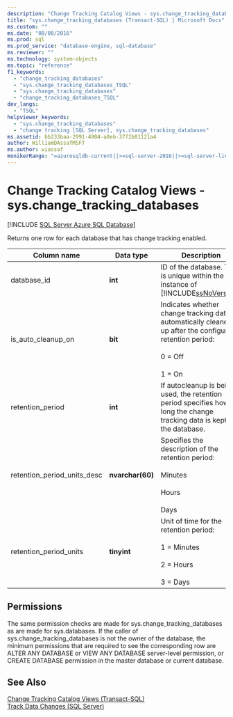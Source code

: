 ```yaml
---
description: "Change Tracking Catalog Views - sys.change_tracking_databases"
title: "sys.change_tracking_databases (Transact-SQL) | Microsoft Docs"
ms.custom: ""
ms.date: "08/08/2016"
ms.prod: sql
ms.prod_service: "database-engine, sql-database"
ms.reviewer: ""
ms.technology: system-objects
ms.topic: "reference"
f1_keywords: 
  - "change_tracking_databases"
  - "sys.change_tracking_databases_TSQL"
  - "sys.change_tracking_databases"
  - "change_tracking_databases_TSQL"
dev_langs: 
  - "TSQL"
helpviewer_keywords: 
  - "sys.change_tracking_databases"
  - "change tracking [SQL Server], sys.change_tracking_databases"
ms.assetid: bb233baa-2991-4904-a0eb-3772b81121a4
author: WilliamDAssafMSFT
ms.author: wiassaf
monikerRange: "=azuresqldb-current||>=sql-server-2016||>=sql-server-linux-2017||=azuresqldb-mi-current"
---
```

# Change Tracking Catalog Views - sys.change_tracking_databases
[!INCLUDE [SQL Server Azure SQL Database](../../includes/applies-to-version/sql-asdb.md)]

  Returns one row for each database that has change tracking enabled.  

|Column name|Data type|Description|  
|-----------------|---------------|-----------------|  
|database_id|**int**|ID of the database. This is unique within the instance of [!INCLUDE[ssNoVersion](../../includes/ssnoversion-md.md)].|  
|is_auto_cleanup_on|**bit**|Indicates whether change tracking data is automatically cleaned up after the configured retention period:<br /><br /> 0 = Off<br /><br /> 1 = On|  
|retention_period|**int**|If autocleanup is being used, the retention period specifies how long the change tracking data is kept in the database.|  
|retention_period_units_desc|**nvarchar(60)**|Specifies the description of the retention period:<br /><br /> Minutes<br /><br /> Hours<br /><br /> Days|  
|retention_period_units|**tinyint**|Unit of time for the retention period:<br /><br /> 1 = Minutes<br /><br /> 2 = Hours<br /><br /> 3 = Days|  
  
## Permissions  
 The same permission checks are made for sys.change_tracking_databases as are made for sys.databases. If the caller of sys.change_tracking_databases is not the owner of the database, the minimum permissions that are required to see the corresponding row are ALTER ANY DATABASE or VIEW ANY DATABASE server-level permission, or CREATE DATABASE permission in the master database or current database.  
  
## See Also  
 [Change Tracking Catalog Views &#40;Transact-SQL&#41;](./catalog-views-transact-sql.md)   
 [Track Data Changes &#40;SQL Server&#41;](../../relational-databases/track-changes/track-data-changes-sql-server.md)  
  

